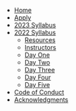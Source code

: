 <!-- docs/2022/_sidebar.md -->

- [Home](/)
- [Apply](apply)
- [2023 Syllabus](2023/README.md)
- [2022 Syllabus](2022/README.md)
  - [Resources](2022/resources)
  - [Instructors](2022/instructors)
  - [Day One](2022/day-1)
  - [Day Two](2022/day-2?id=day-two)
  - [Day Three](2022/day-3)
  - [Day Four](2022/day-4)
  - [Day Five](2022/day-5)
  <!-- - [Resources](resources) -->
- [Code of Conduct](code-of-conduct)
- [Acknowledgments](acknowledgments)
